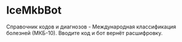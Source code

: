 # IceMkbBot

Справочник кодов и диагнозов - Международная классификация болезней (МКБ-10). Вводите код и бот вернёт расшифровку. 
